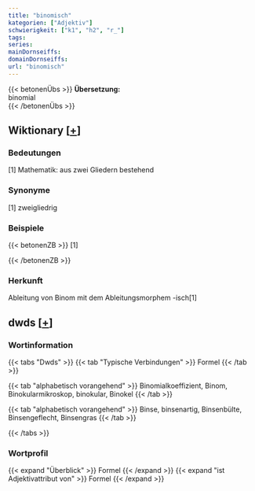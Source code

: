 ```yaml
---
title: "binomisch"
kategorien: ["Adjektiv"]
schwierigkeit: ["k1", "h2", "r_"]
tags:
series:
mainDornseiffs:
domainDornseiffs:
url: "binomisch"
---
```


{{< betonenÜbs >}}
**Übersetzung:**  
binomial  
{{< /betonenÜbs >}}

## Wiktionary [[+](https://de.wiktionary.org/wiki/binomisch)]

### Bedeutungen
[1] Mathematik: aus zwei Gliedern bestehend  

### Synonyme
[1] zweigliedrig  

### Beispiele
{{< betonenZB >}}
[1]  

{{< /betonenZB >}}
### Herkunft
Ableitung von Binom mit dem Ableitungsmorphem -isch[1]  



## dwds [[+](https://www.dwds.de/wb/binomisch)]

### Wortinformation
{{< tabs "Dwds" >}}
{{< tab "Typische Verbindungen" >}}
Formel
{{< /tab >}}

{{< tab "alphabetisch vorangehend" >}}
Binomialkoeffizient, Binom, Binokularmikroskop, binokular, Binokel
{{< /tab >}}

{{< tab "alphabetisch vorangehend" >}}
Binse, binsenartig, Binsenbülte, Binsengeflecht, Binsengras
{{< /tab >}}

{{< /tabs >}}

### Wortprofil
{{< expand "Überblick" >}} Formel {{< /expand >}}
{{< expand "ist Adjektivattribut von" >}} Formel {{< /expand >}}


